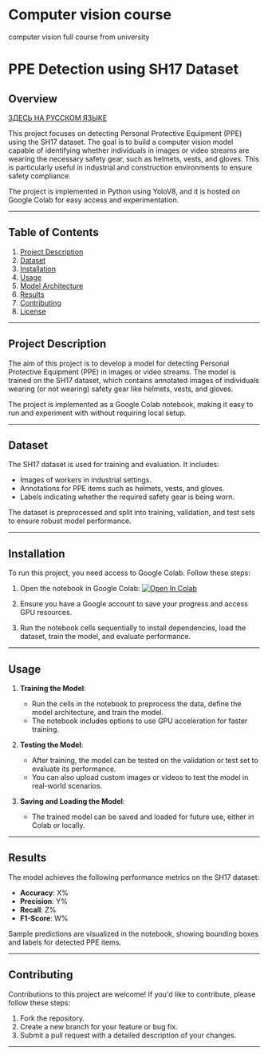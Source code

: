 # Computer vision course
 computer vision full course from university

# PPE Detection using SH17 Dataset

## Overview

 [ЗДЕСЬ НА РУССКОМ ЯЗЫКЕ](https://docs.google.com/document/d/1LkdvEmE2FLsYRguRhFOqCsodcBeHrmXkXWm6ov9KE-g/edit?usp=sharing)


This project focuses on detecting Personal Protective Equipment (PPE) using the SH17 dataset. The goal is to build a computer vision model capable of identifying whether individuals in images or video streams are wearing the necessary safety gear, such as helmets, vests, and gloves. This is particularly useful in industrial and construction environments to ensure safety compliance.

The project is implemented in Python using YoloV8, and it is hosted on Google Colab for easy access and experimentation.

---

## Table of Contents
1. [Project Description](#project-description)
2. [Dataset](#dataset)
3. [Installation](#installation)
4. [Usage](#usage)
5. [Model Architecture](#model-architecture)
6. [Results](#results)
7. [Contributing](#contributing)
8. [License](#license)

---

## Project Description
The aim of this project is to develop a model for detecting Personal Protective Equipment (PPE) in images or video streams. The model is trained on the SH17 dataset, which contains annotated images of individuals wearing (or not wearing) safety gear like helmets, vests, and gloves.

The project is implemented as a Google Colab notebook, making it easy to run and experiment with without requiring local setup.

---

## Dataset
The SH17 dataset is used for training and evaluation. It includes:
- Images of workers in industrial settings.
- Annotations for PPE items such as helmets, vests, and gloves.
- Labels indicating whether the required safety gear is being worn.

The dataset is preprocessed and split into training, validation, and test sets to ensure robust model performance.

---

## Installation
To run this project, you need access to Google Colab. Follow these steps:

1. Open the notebook in Google Colab:
   [![Open In Colab](https://colab.research.google.com/assets/colab-badge.svg)](https://colab.research.google.com/github/sabahoth01/Computer-vision-course/blob/main/PPE_Detection_using_sh17_dataset.ipynb)

2. Ensure you have a Google account to save your progress and access GPU resources.

3. Run the notebook cells sequentially to install dependencies, load the dataset, train the model, and evaluate performance.

---

## Usage
1. **Training the Model**:
   - Run the cells in the notebook to preprocess the data, define the model architecture, and train the model.
   - The notebook includes options to use GPU acceleration for faster training.

2. **Testing the Model**:
   - After training, the model can be tested on the validation or test set to evaluate its performance.
   - You can also upload custom images or videos to test the model in real-world scenarios.

3. **Saving and Loading the Model**:
   - The trained model can be saved and loaded for future use, either in Colab or locally.

---

## Results
The model achieves the following performance metrics on the SH17 dataset:
- **Accuracy**: X%
- **Precision**: Y%
- **Recall**: Z%
- **F1-Score**: W%

Sample predictions are visualized in the notebook, showing bounding boxes and labels for detected PPE items.

---

## Contributing
Contributions to this project are welcome! If you'd like to contribute, please follow these steps:
1. Fork the repository.
2. Create a new branch for your feature or bug fix.
3. Submit a pull request with a detailed description of your changes.

---


